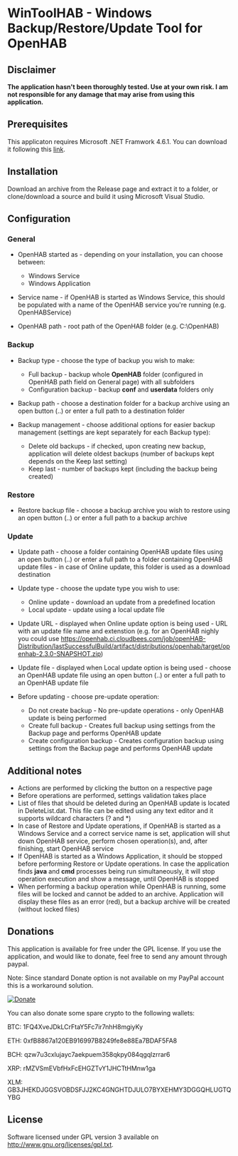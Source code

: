 # WinToolHAB - Windows Backup/Restore/Update Tool for OpenHAB

## Disclaimer 

**The application hasn't been thoroughly tested. Use at your own risk. I am not responsible for any damage that may arise from using this application.**

## Prerequisites

This applicaton requires Microsoft .NET Framwork 4.6.1. You can download it following this [link](https://www.microsoft.com/en-us/download/confirmation.aspx?id=49981, "Microsoft .NET Framework 4.6.1").

## Installation

Download an archive from the Release page and extract it to a folder, or clone/download a source and build it using Microsoft Visual Studio.

## Configuration

### General

- OpenHAB started as - depending on your installation, you can choose between:
  * Windows Service 
  * Windows Application
    
- Service name - if OpenHAB is started as Windows Service, this should be populated with a name of the OpenHAB service you're running (e.g. OpenHABService)

- OpenHAB path - root path of the OpenHAB folder (e.g. C:\OpenHAB)

### Backup

- Backup type - choose the type of backup you wish to make:
  * Full backup - backup whole **OpenHAB** folder (configured in OpenHAB path field on General page) with all subfolders
  * Configuration backup - backup **conf** and **userdata** folders only
  
- Backup path -  choose a destination folder for a backup archive using an open button (..) or enter a full path to a destination folder

- Backup management - choose additional options for easier backup management (settings are kept separately for each Backup type):
  * Delete old backups - if checked, upon creating new backup, application will delete oldest backups (number of backups kept depends on the Keep last setting)
  * Keep last - number of backups kept (including the backup being created)
  
### Restore

- Restore backup file - choose a backup archive you wish to restore using an open button (..) or enter a full path to a backup archive

### Update

- Update path - choose a folder containing OpenHAB update files using an open button (..) or enter a full path to a folder containing OpenHAB update files - in case of Online update, this folder is used as a download destination

- Update type - choose the update type you wish to use:
  * Online update - download an update from a predefined location 
  * Local update - update using a local update file 
  
- Update URL - displayed when Online update option is being used - URL with an update file name and extenstion (e.g. for an OpenHAB nighly you could use https://openhab.ci.cloudbees.com/job/openHAB-Distribution/lastSuccessfulBuild/artifact/distributions/openhab/target/openhab-2.3.0-SNAPSHOT.zip)

- Update file - displayed when Local update option is being used - choose an OpenHAB update file using an open button (..) or enter a full path to an OpenHAB update file
  
- Before updating - choose pre-update operation:
  * Do not create backup - No pre-update operations - only OpenHAB update is being performed
  * Create full backup - Creates full backup using settings from the Backup page and performs OpenHAB update
  * Create configuration backup - Creates configuration backup using settings from the Backup page and performs OpenHAB update
  
## Additional notes

- Actions are performed by clicking the button on a respective page
- Before operations are performed, settings validation takes place
- List of files that should be deleted during an OpenHAB update is located in DeleteList.dat. This file can be edited using any text editor and it supports wildcard characters (? and *)
- In case of Restore and Update operations, if OpenHAB is started as a Windows Service and a correct service name is set, application will shut down OpenHAB service, perform chosen operation(s), and, after finishing, start OpenHAB service
- If OpenHAB is started as a Windows Application, it should be stopped before performing Restore or Update operations. In case the application finds **java** and **cmd** processes being run simultaneously, it will stop operation execution and show a message, until OpenHAB is stopped
- When performing a backup operation while OpenHAB is running, some files will be locked and cannot be added to an archive. Application will display these files as an error (red), but a backup archive will be created (without locked files)

## Donations

This application is available for free under the GPL license. If you use the application, and would like to donate, feel free to send any amount through paypal. 

Note: Since standard Donate option is not available on my PayPal account this is a workaround solution.

[![Donate](https://www.paypalobjects.com/en_US/i/btn/btn_donateCC_LG.gif)](https://www.paypal.com/cgi-bin/webscr?cmd=_xclick&business=CCZRY3C8RXSRW&lc=BA&item_name=Donation%20%2d%20WinToolHAB&item_number=4&button_subtype=services&currency_code=EUR&bn=PP%2dBuyNowBF%3abtn_paynowCC_LG%2egif%3aNonHosted)

You can also donate some spare crypto to the following wallets:

BTC: 1FQ4XveJDkLCrFtaY5Fc7ir7nhH8mgiyKy

ETH: 0xfB8867a120EB916997B8249fe8e88Ea7BDAF5FA8

BCH: qzw7u3cxlujayc7aekpuem358qkpy084qgqlzrrar6

XRP: rMZVSmEVbfHxFcEHGZTvY1JHCTtHMnw1ga

XLM: GB3JHEKDJGGSVOBDSFJJ2KC4GNGHTDJULO7BYXEHMY3DGGQHLUGTQYBG

## License

Software licensed under GPL version 3 available on http://www.gnu.org/licenses/gpl.txt.
